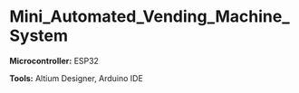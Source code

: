 # Mini_Automated_Vending_Machine_System
**Microcontroller:** ESP32

**Tools:** Altium Designer, Arduino IDE
